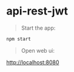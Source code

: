 # api-rest-jwt

> Start the app:

```bash
npm start
```

> Open web ui:

[http://localhost:8080](http://localhost:8080)